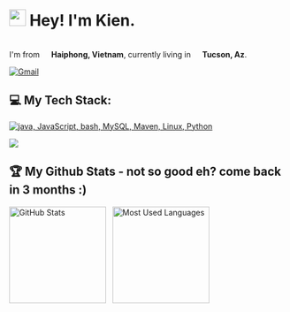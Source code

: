 <h1><img src="https://emojis.slackmojis.com/emojis/images/1531849430/4246/blob-sunglasses.gif?1531849430" width="30"/> Hey! I'm Kien.</h1>

<p></br> I'm from <img src="https://cdn-icons-png.flaticon.com/128/197/197473.png" width="13"/> <b>Haiphong, Vietnam</b>, currently living in <img src="https://cdn-icons-png.flaticon.com/128/4628/4628635.png" width="13"/> <b>Tucson, Az</b>. </p>

[![Gmail](https://skillicons.dev/icons?i=gmail)](mailto:letrungkien1991@gmail.com)

## 💻 My Tech Stack:

[![java, JavaScript, bash, MySQL, Maven, Linux, Python](https://skillicons.dev/icons?i=java,js,bash,mysql,maven,linux,py)](https://skillicons.dev)

![](https://github.com/mscoutermarsh/mscoutermarsh/blob/master/teeter.gif?raw=true)

## 🏆 My Github Stats - not so good eh? come back in 3 months :)

<p>
    <img height=175 alt="GitHub Stats" src="https://github-readme-stats.vercel.app/api?username=kientufts&show_icons=true&count_private=true&theme=dark" />&nbsp;&nbsp;
    <img height=175 alt="Most Used Languages" src="https://github-readme-stats.vercel.app/api/top-langs/?username=kientufts&layout=compact&theme=dark" />&nbsp;&nbsp;
</p>
